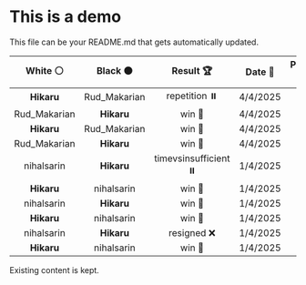 # This is a demo

This file can be your README.md that gets automatically updated.

<!--START_SECTION:chessStats-->
<!-- Automatically generated with https://github.com/Balastrong/chess-stats-action -->

| White ⚪ | Black ⚫ | Result 🏆 | Date 📅 | Position 🗺️ |
|:---:|:---:|:---:|:---:|:---:|
| **Hikaru** | Rud_Makarian | repetition ⏸️ | 4/4/2025 | <a href="http://www.ee.unb.ca/cgi-bin/tervo/fen.pl?select=8/1p3Qbk/1P2p3/5n1p/3Pp3/4q2P/6R1/5BK1 w - - 9 45">Link</a> |
| Rud_Makarian | **Hikaru** | win 🥇 | 4/4/2025 | <a href="http://www.ee.unb.ca/cgi-bin/tervo/fen.pl?select=7k/4p3/2rbP1pp/8/7P/5N2/5PP1/5K2 w - - 0 48">Link</a> |
| **Hikaru** | Rud_Makarian | win 🥇 | 4/4/2025 | <a href="http://www.ee.unb.ca/cgi-bin/tervo/fen.pl?select=8/R7/1p6/7P/5r2/k7/P4PK1/8 b - - 0 49">Link</a> |
| Rud_Makarian | **Hikaru** | win 🥇 | 4/4/2025 | <a href="http://www.ee.unb.ca/cgi-bin/tervo/fen.pl?select=2r2k2/1p4b1/3nQ3/3p4/1q1P1P2/4B1P1/4rPK1/3R4 w - - 1 33">Link</a> |
| nihalsarin | **Hikaru** | timevsinsufficient ⏸️ | 1/4/2025 | <a href="http://www.ee.unb.ca/cgi-bin/tervo/fen.pl?select=8/8/4KP2/8/8/8/3Q4/k7 w - - 5 75">Link</a> |
| **Hikaru** | nihalsarin | win 🥇 | 1/4/2025 | <a href="http://www.ee.unb.ca/cgi-bin/tervo/fen.pl?select=8/7k/P7/1P6/r4NRK/8/8/8 b - - 2 63">Link</a> |
| nihalsarin | **Hikaru** | win 🥇 | 1/4/2025 | <a href="http://www.ee.unb.ca/cgi-bin/tervo/fen.pl?select=5k2/8/2qPPK2/5p2/5P2/p7/8/8 w - - 2 63">Link</a> |
| **Hikaru** | nihalsarin | win 🥇 | 1/4/2025 | <a href="http://www.ee.unb.ca/cgi-bin/tervo/fen.pl?select=8/8/8/8/4K3/6Rr/8/5k2 b - - 43 100">Link</a> |
| nihalsarin | **Hikaru** | resigned ❌ | 1/4/2025 | <a href="http://www.ee.unb.ca/cgi-bin/tervo/fen.pl?select=4R3/4P3/pp1p4/7P/b5Pk/2P1N3/8/6K1 b - - 0 43">Link</a> |
| **Hikaru** | nihalsarin | win 🥇 | 1/4/2025 | <a href="http://www.ee.unb.ca/cgi-bin/tervo/fen.pl?select=7R/kpP5/p7/4P3/4K3/8/8/r7 b - - 0 46">Link</a> |

<!--END_SECTION:chessStats-->

Existing content is kept.

